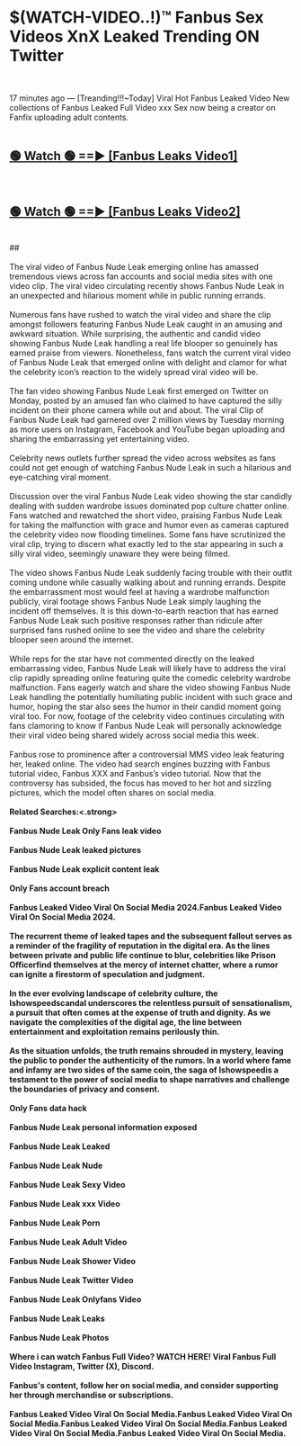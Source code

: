 # $(WATCH-VIDEO..!)™ Fanbus Sex Videos XnX Leaked Trending ON Twitter<br>
<br>

17 minutes ago — [Treanding!!!~Today] Viral Hot Fanbus Leaked Video New collections of Fanbus Leaked Full Video xxx Sex now being a creator on Fanfix uploading adult contents.
<br>
 <br>

##  <a href="https://best2vid.blogspot.com?title=Fanbus">🟢 Watch 🟢 ==► [Fanbus Leaks Video1]</a><br>
  <br>

##  <a href="https://best2vid.blogspot.com?title=Fanbus">🟢 Watch 🟢 ==► [Fanbus Leaks Video2]</a><br>
  <br>
  ##
  <br>
  <br>
The viral video of Fanbus Nude Leak emerging online has amassed tremendous views across fan accounts and social media sites with one video clip. The viral video circulating recently shows Fanbus Nude Leak in an unexpected and hilarious moment while in public running errands.
<br><br>
Numerous fans have rushed to watch the viral video and share the clip amongst followers featuring Fanbus Nude Leak caught in an amusing and awkward situation. While surprising, the authentic and candid video showing Fanbus Nude Leak handling a real life blooper so genuinely has earned praise from viewers. Nonetheless, fans watch the current viral video of Fanbus Nude Leak that emerged online with delight and clamor for what the celebrity icon’s reaction to the widely spread viral video will be.
<br><br>
The fan video showing Fanbus Nude Leak first emerged on Twitter on Monday, posted by an amused fan who claimed to have captured the silly incident on their phone camera while out and about. The viral Clip of Fanbus Nude Leak had garnered over 2 million views by Tuesday morning as more users on Instagram, Facebook and YouTube began uploading and sharing the embarrassing yet entertaining video.
<br><br>
Celebrity news outlets further spread the video across websites as fans could not get enough of watching Fanbus Nude Leak in such a hilarious and eye-catching viral moment.
<br><br>
Discussion over the viral Fanbus Nude Leak video showing the star candidly dealing with sudden wardrobe issues dominated pop culture chatter online. Fans watched and rewatched the short video, praising Fanbus Nude Leak for taking the malfunction with grace and humor even as cameras captured the celebrity video now flooding timelines. Some fans have scrutinized the viral clip, trying to discern what exactly led to the star appearing in such a silly viral video, seemingly unaware they were being filmed.
<br><br>
The video shows Fanbus Nude Leak suddenly facing trouble with their outfit coming undone while casually walking about and running errands. Despite the embarrassment most would feel at having a wardrobe malfunction publicly, viral footage shows Fanbus Nude Leak simply laughing the incident off themselves. It is this down-to-earth reaction that has earned Fanbus Nude Leak such positive responses rather than ridicule after surprised fans rushed online to see the video and share the celebrity blooper seen around the internet.
<br><br>
While reps for the star have not commented directly on the leaked embarrassing video, Fanbus Nude Leak will likely have to address the viral clip rapidly spreading online featuring quite the comedic celebrity wardrobe malfunction. Fans eagerly watch and share the video showing Fanbus Nude Leak handling the potentially humiliating public incident with such grace and humor, hoping the star also sees the humor in their candid moment going viral too. For now, footage of the celebrity video continues circulating with fans clamoring to know if Fanbus Nude Leak will personally acknowledge their viral video being shared widely across social media this week.
<br><br>
Fanbus rose to prominence after a controversial MMS video leak featuring her, leaked online. The video had search engines buzzing with Fanbus tutorial video, Fanbus XXX and Fanbus’s video tutorial. Now that the controversy has subsided, the focus has moved to her hot and sizzling pictures, which the model often shares on social media.
<br><br>
<strong>Related Searches:<.strong>
<br><br>
Fanbus Nude Leak Only Fans leak video
<br><br>
Fanbus Nude Leak leaked pictures
<br><br>
Fanbus Nude Leak explicit content leak
<br><br>
Only Fans account breach
<br><br>
Fanbus Leaked Video Viral On Social Media 2024.Fanbus Leaked Video Viral On Social Media 2024.
<br><br>
The recurrent theme of leaked tapes and the subsequent fallout serves as a reminder of the fragility of reputation in the digital era. As the lines between private and public life continue to blur, celebrities like Prison Officerfind themselves at the mercy of internet chatter, where a rumor can ignite a firestorm of speculation and judgment.
<br><br>
In the ever evolving landscape of celebrity culture, the Ishowspeedscandal underscores the relentless pursuit of sensationalism, a pursuit that often comes at the expense of truth and dignity. As we navigate the complexities of the digital age, the line between entertainment and exploitation remains perilously thin.
<br><br>
As the situation unfolds, the truth remains shrouded in mystery, leaving the public to ponder the authenticity of the rumors. In a world where fame and infamy are two sides of the same coin, the saga of Ishowspeedis a testament to the power of social media to shape narratives and challenge the boundaries of privacy and consent.
<br><br>
Only Fans data hack
<br><br>
Fanbus Nude Leak personal information exposed
<br><br>
Fanbus Nude Leak Leaked
<br><br>
Fanbus Nude Leak Nude
<br><br>
Fanbus Nude Leak Sexy Video
<br><br>
Fanbus Nude Leak xxx Video
<br><br>
Fanbus Nude Leak Porn
<br><br>
Fanbus Nude Leak Adult Video
<br><br>
Fanbus Nude Leak Shower Video
<br><br>
Fanbus Nude Leak Twitter Video
<br><br>
Fanbus Nude Leak Onlyfans Video
<br><br>
Fanbus Nude Leak Leaks
<br><br>
Fanbus Nude Leak Photos
<br><br>
Where i can watch Fanbus Full Video? WATCH HERE! Viral Fanbus Full Video Instagram, Twitter (X), Discord.
<br><br>
Fanbus's content, follow her on social media, and consider supporting her through merchandise or subscriptions.
<br><br>
Fanbus Leaked Video Viral On Social Media.Fanbus Leaked Video Viral On Social Media.Fanbus Leaked Video Viral On Social Media.Fanbus Leaked Video Viral On Social Media.Fanbus Leaked Video Viral On Social Media.